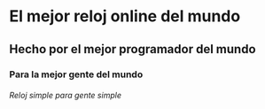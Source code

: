 # El mejor reloj online del mundo
## Hecho por el mejor programador del mundo
### Para la mejor gente del mundo

###### Reloj simple para gente simple